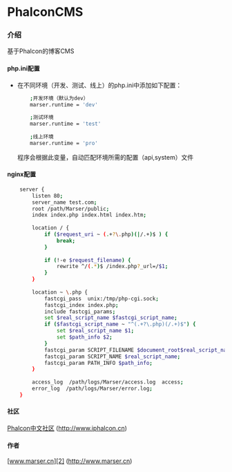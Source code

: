 PhalconCMS
=================
### 介绍
基于Phalcon的博客CMS


#### php.ini配置
* 在不同环境（开发、测试、线上）的php.ini中添加如下配置：
	```bash
		;开发环境（默认为dev）
		marser.runtime = 'dev'
		
		;测试环境
		marser.runtime = 'test'
		
		;线上环境
		marser.runtime = 'pro'
	```
	程序会根据此变量，自动匹配环境所需的配置（api,system）文件

#### nginx配置
```bash
	server {
	    listen 80;
	    server_name test.com;
	    root /path/Marser/public;
	    index index.php index.html index.htm;
	
	    location / {
	        if ($request_uri ~ (.+?\.php)(|/.+)$ ) {
	            break;
	        }
	
	        if (!-e $request_filename) {
	            rewrite ^/(.*)$ /index.php?_url=/$1;
	        }
	    }
	
	    location ~ \.php {
	        fastcgi_pass  unix:/tmp/php-cgi.sock;
	        fastcgi_index index.php;
	        include fastcgi_params;
	        set $real_script_name $fastcgi_script_name;
	        if ($fastcgi_script_name ~ "^(.+?\.php)(/.+)$") {
	            set $real_script_name $1;
	            set $path_info $2;
	        }
	        fastcgi_param SCRIPT_FILENAME $document_root$real_script_name;
	        fastcgi_param SCRIPT_NAME $real_script_name;
	        fastcgi_param PATH_INFO $path_info;
	    }
	
	    access_log  /path/logs/Marser/access.log  access;
	    error_log  /path/logs/Marser/error.log;
	}
```

#### 社区
[Phalcon中文社区][1] (http://www.iphalcon.cn)

#### 作者
[www.marser.cn][2] (http://www.marser.cn)

[1]:	http://www.iphalcon.cn
[2]:	http://www.marser.cn
